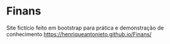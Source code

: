 # Finans
 Site fictício feito em bootstrap para prática e demonstração de conhecimento
 https://henriqueantonieto.github.io/Finans/

